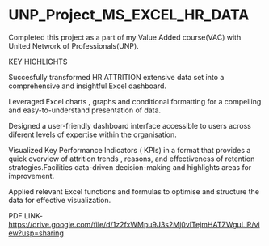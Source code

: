 # UNP_Project_MS_EXCEL_HR_DATA

Completed this project as a part of my Value Added course(VAC) with United Network of Professionals(UNP).


KEY HIGHLIGHTS


Succesfully transformed HR ATTRITION extensive data set into a comprehensive and insightful Excel dashboard.


Leveraged Excel charts , graphs and conditional formatting for a compelling and easy-to-understand presentation of data.


Designed a user-friendly dashboard interface accessible to users across diferent levels of expertise within the organisation.


Visualized Key Performance Indicators ( KPIs) in a format that provides a quick overview of attrition trends , reasons, and effectiveness of retention strategies.Facilities data-driven decision-making and highlights areas for improvement.


Applied relevant Excel functions and formulas to optimise and structure the data for effective visualization.

PDF LINK-https://drive.google.com/file/d/1z2fxWMpu9J3s2Mj0vITejmHATZWguLiR/view?usp=sharing
